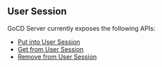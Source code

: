 ## User Session



GoCD Server currently exposes the following APIs:
* [Put into User Session](version_1_0/put_into_user_session.md)
* [Get from User Session](version_1_0/get_from_user_session.md)
* [Remove from User Session](version_1_0/remove_from_user_session.md)
